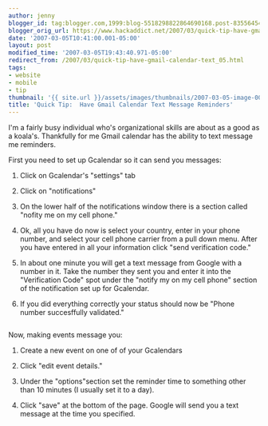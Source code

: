 ```yaml
---
author: jenny
blogger_id: tag:blogger.com,1999:blog-5518298822864690168.post-8355645413053709575
blogger_orig_url: https://www.hackaddict.net/2007/03/quick-tip-have-gmail-calendar-text_05.html
date: '2007-03-05T10:41:00.001-05:00'
layout: post
modified_time: '2007-03-05T19:43:40.971-05:00'
redirect_from: /2007/03/quick-tip-have-gmail-calendar-text_05.html
tags:
- website
- mobile
- tip
thumbnail: '{{ site.url }}/assets/images/thumbnails/2007-03-05-image-0000.jpg'
title: 'Quick Tip:  Have Gmail Calendar Text Message Reminders'
---
```


I'm a fairly busy individual who's organizational skills are about as a good as a koala's.  Thankfully for me Gmail calendar has the ability to text message me reminders.



First you need to set up Gcalendar so it can send you messages:

1.  Click on Gcalendar's "settings" tab

2. Click on "notifications"

3. On the lower half of the notifications window there is a section called "nofity me on my cell phone."

4. Ok, all you have do now is select your country, enter in your phone number, and select your cell phone carrier from a pull down menu.  After you have entered in all your information click "send verification code."

5. In about one minute you will get a text message from Google with a number in it.  Take the number they sent you and enter it into the "Verification Code" spot under the "notify my on my cell phone" section of the notification set up for Gcalendar.

6. If you did everything correctly your status should now be "Phone number succesffully validated."



<img alt="" border="0" id="BLOGGER_PHOTO_ID_5038469282907022466" src="{{ site.url }}/assets/images/posts/2007-03-05-image-0000.jpg" style="margin: 0px auto 10px; display: block; text-align: center; "/>

Now, making events message you:<img alt="" border="0" id="BLOGGER_PHOTO_ID_5038470111835710610" src="{{ site.url }}/assets/images/posts/2007-03-05-image-0001.jpg" style="margin: 0pt 0pt 10px 10px; float: right; "/>

1.  Create a new event on one of of your Gcalendars

2. Click "edit event details."

3. Under the "options"section set the reminder time to something other than 10 minutes (I usually set it to a day).

4. Click "save" at the bottom of the page.  Google will send you a text message at the time you specified.